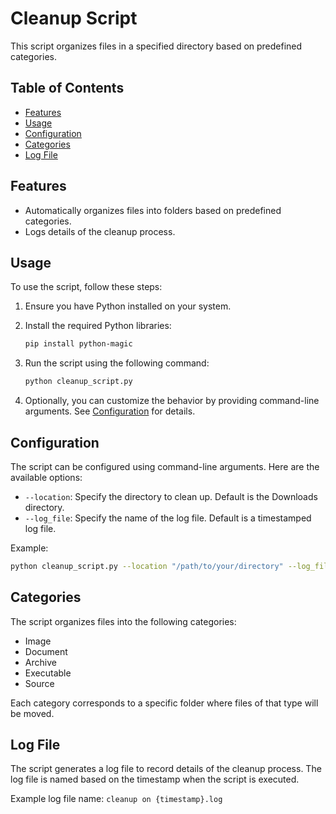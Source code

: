 
# Cleanup Script

This script organizes files in a specified directory based on predefined categories.

## Table of Contents
- [Features](#features)
- [Usage](#usage)
- [Configuration](#configuration)
- [Categories](#categories)
- [Log File](#log-file)

## Features

- Automatically organizes files into folders based on predefined categories.
- Logs details of the cleanup process.

## Usage

To use the script, follow these steps:

1. Ensure you have Python installed on your system.
2. Install the required Python libraries:

   ```bash
   pip install python-magic
   ```

3. Run the script using the following command:

   ```bash
   python cleanup_script.py
   ```

4. Optionally, you can customize the behavior by providing command-line arguments. See [Configuration](#configuration) for details.

## Configuration

The script can be configured using command-line arguments. Here are the available options:

- `--location`: Specify the directory to clean up. Default is the Downloads directory.
- `--log_file`: Specify the name of the log file. Default is a timestamped log file.

Example:

```bash
python cleanup_script.py --location "/path/to/your/directory" --log_file "custom_cleanup.log"
```

## Categories

The script organizes files into the following categories:

- Image
- Document
- Archive
- Executable
- Source

Each category corresponds to a specific folder where files of that type will be moved.

## Log File

The script generates a log file to record details of the cleanup process. The log file is named based on the timestamp when the script is executed.

Example log file name: `cleanup on {timestamp}.log`
